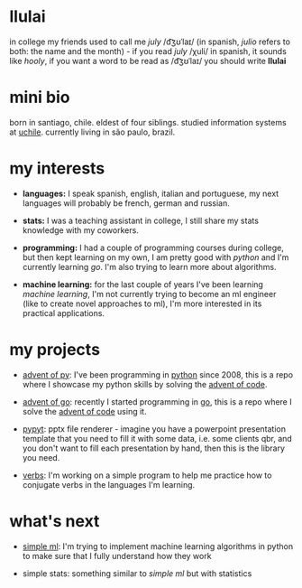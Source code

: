 # llulai
in college my friends used to call me _july_ /d͡ʒʊˈlaɪ/ (in spanish, _julio_ refers
to both: the name and the month) - if you read _july_ /χuli/ in spanish, it sounds
like _hooly_, if you want a word to be read as /d͡ʒʊˈlaɪ/ you should write **llulai**

# mini bio
born in santiago, chile. eldest of four siblings. studied information systems at
[uchile](http://www.uchile.cl/). currently living in são paulo, brazil.

# my interests
- **languages:** I speak spanish, english, italian and portuguese, my next languages will
probably be french, german and russian.

- **stats:** I was a teaching assistant in college, I still share my stats knowledge
with my coworkers.

- **programming:** I had a couple of programming courses during college, but then kept
learning on my own, I am pretty good with _python_ and I'm currently learning _go_.
I'm also trying to learn more about algorithms.

- **machine learning:** for the last couple of years I've been learning _machine learning_,
I'm not currently trying to become an ml engineer (like to create novel approaches to ml),
I'm more interested in its practical applications.

# my projects

- [advent of py](https://github.com/llulai/advent_of_py): I've been programming in
[python](https://www.python.org/)
since 2008, this is a repo where I showcase my python skills by solving the
[advent of code](https://adventofcode.com).

- [advent of go](https://github.com/llulai/advent_of_go): recently I started programming in
[go](https://golang.org/), this is a repo where I solve the
[advent of code](https://adventofcode.com) using it.

- [pypyt](https://github.com/llulai/pypyt): pptx file renderer - imagine you have a
powerpoint presentation template that you need to fill it with some data, i.e. some
clients qbr, and you don't want to fill each presentation by hand, then this is 
the library you need.

- [verbs](https://github.com/llulai/verbs): I'm working on a simple program to help me
practice how to conjugate verbs in the languages I'm learning.


# what's next

- [simple ml](https://github.com/llulai/simple_ml): I'm trying to implement machine
learning algorithms in python to make sure that I fully understand how they work

- simple stats: something similar to _simple ml_ but with statistics
